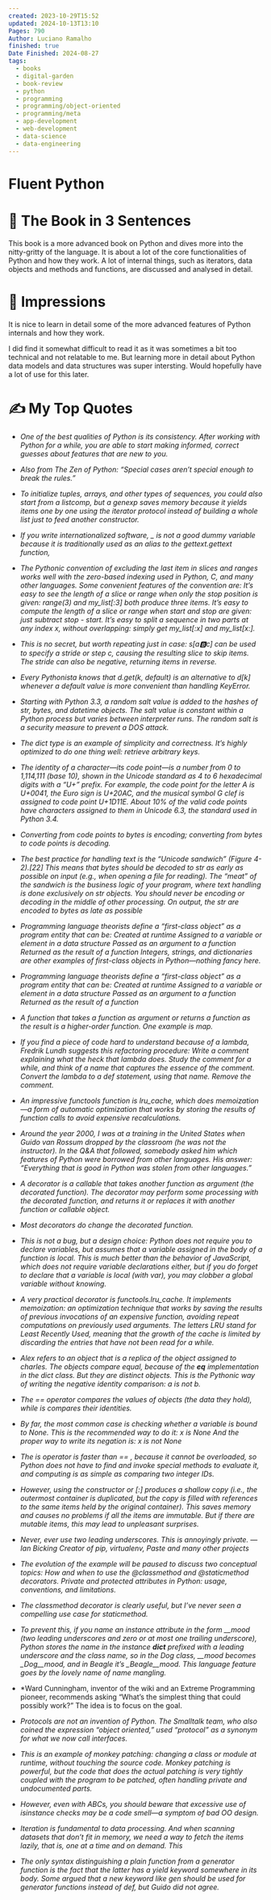 ```yaml
---
created: 2023-10-29T15:52
updated: 2024-10-13T13:10
Pages: 790
Author: Luciano Ramalho
finished: true
Date Finished: 2024-08-27
tags:
  - books
  - digital-garden
  - book-review
  - python
  - programming
  - programming/object-oriented
  - programming/meta
  - app-development
  - web-development
  - data-science
  - data-engineering
---
```

# Fluent Python


# 🚀 The Book in 3 Sentences
This book is a more advanced book on Python and dives more into the nitty-gritty of the language. It is about a lot of the core functionalities of Python and how they work. A lot of internal things, such as iterators, data objects and methods and functions, are discussed and analysed in detail. 

# 🎨 Impressions

It is nice to learn in detail some of the more advanced features of Python internals and how they work. 

I did find it somewhat difficult to read it as it was sometimes a bit too technical and not relatable to me.  But learning more in detail about Python data models and data structures was super intersting. Would hopefully have a lot of use for this later. 

# ✍️ My Top  Quotes

- *One of the best qualities of Python is its consistency. After working with Python for a while, you are able to start making informed, correct guesses about features that are new to you.* 
 
- *Also from The Zen of Python: “Special cases aren’t special enough to break the rules.”* 
 
- *To initialize tuples, arrays, and other types of sequences, you could also start from a listcomp, but a genexp saves memory because it yields items one by one using the iterator protocol instead of building a whole list just to feed another constructor.* 
 
- *If you write internationalized software, _ is not a good dummy variable because it is traditionally used as an alias to the gettext.gettext function,* 
 
- *The Pythonic convention of excluding the last item in slices and ranges works well with the zero-based indexing used in Python, C, and many other languages. Some convenient features of the convention are: It’s easy to see the length of a slice or range when only the stop position is given: range(3) and my_list\[:3\] both produce three items.  It’s easy to compute the length of a slice or range when start and stop are given: just subtract stop - start.  It’s easy to split a sequence in two parts at any index x, without overlapping: simply get my_list\[:x\] and my_list\[x:\].* 
 
- *This is no secret, but worth repeating just in case: s\[a:b:c\] can be used to specify a stride or step c, causing the resulting slice to skip items. The stride can also be negative, returning items in reverse.* 
 
- *Every Pythonista knows that d.get(k, default) is an alternative to d\[k\] whenever a default value is more convenient than handling KeyError.* 
 
- *Starting with Python 3.3, a random salt value is added to the hashes of str, bytes, and datetime objects. The salt value is constant within a Python process but varies between interpreter runs. The random salt is a security measure to prevent a DOS attack.* 
 
- *The dict type is an example of simplicity and correctness. It’s highly optimized to do one thing well: retrieve arbitrary keys.* 
 
- *The identity of a character—its code point—is a number from 0 to 1,114,111 (base 10), shown in the Unicode standard as 4 to 6 hexadecimal digits with a “U+” prefix. For example, the code point for the letter A is U+0041, the Euro sign is U+20AC, and the musical symbol G clef is assigned to code point U+1D11E. About 10% of the valid code points have characters assigned to them in Unicode 6.3, the standard used in Python 3.4.* 
 
- *Converting from code points to bytes is encoding; converting from bytes to code points is decoding.* 
 
- *The best practice for handling text is the “Unicode sandwich” (Figure 4-2).\[22\] This means that bytes should be decoded to str as early as possible on input (e.g., when opening a file for reading). The “meat” of the sandwich is the business logic of your program, where text handling is done exclusively on str objects. You should never be encoding or decoding in the middle of other processing. On output, the str are encoded to bytes as late as possible* 
 
- *Programming language theorists define a “first-class object” as a program entity that can be: Created at runtime  Assigned to a variable or element in a data structure  Passed as an argument to a function  Returned as the result of a function  Integers, strings, and dictionaries are other examples of first-class objects in Python—nothing fancy here.* 
 
- *Programming language theorists define a “first-class object” as a program entity that can be: Created at runtime  Assigned to a variable or element in a data structure  Passed as an argument to a function  Returned as the result of a function* 
 
- *A function that takes a function as argument or returns a function as the result is a higher-order function. One example is map.*
 
- *If you find a piece of code hard to understand because of a lambda, Fredrik Lundh suggests this refactoring procedure: Write a comment explaining what the heck that lambda does.  Study the comment for a while, and think of a name that captures the essence of the comment.  Convert the lambda to a def statement, using that name.  Remove the comment.* 
 
- *An impressive functools function is lru_cache, which does memoization—a form of automatic optimization that works by storing the results of function calls to avoid expensive recalculations.* 
 
- *Around the year 2000, I was at a training in the United States when Guido van Rossum dropped by the classroom (he was not the instructor). In the Q&A that followed, somebody asked him which features of Python were borrowed from other languages. His answer: “Everything that is good in Python was stolen from other languages.”* 
 
- *A decorator is a callable that takes another function as argument (the decorated function). The decorator may perform some processing with the decorated function, and returns it or replaces it with another function or callable object.* 
 
- *Most decorators do change the decorated function.* 
 
- *This is not a bug, but a design choice: Python does not require you to declare variables, but assumes that a variable assigned in the body of a function is local. This is much better than the behavior of JavaScript, which does not require variable declarations either, but if you do forget to declare that a variable is local (with var), you may clobber a global variable without knowing.* 
 
- *A very practical decorator is functools.lru_cache. It implements memoization: an optimization technique that works by saving the results of previous invocations of an expensive function, avoiding repeat computations on previously used arguments. The letters LRU stand for Least Recently Used, meaning that the growth of the cache is limited by discarding the entries that have not been read for a while.* 
 
- *Alex refers to an object that is a replica of the object assigned to charles. The objects compare equal, because of the __eq__ implementation in the dict class. But they are distinct objects. This is the Pythonic way of writing the negative identity comparison: a is not b.* 
 
- *The == operator compares the values of objects (the data they hold), while is compares their identities.* 
 
- *By far, the most common case is checking whether a variable is bound to None. This is the recommended way to do it: x is None And the proper way to write its negation is: x is not None* 
 
- *The is operator is faster than == , because it cannot be overloaded, so Python does not have to find and invoke special methods to evaluate it, and computing is as simple as comparing two integer IDs.* 
 
- *However, using the constructor or \[:\] produces a shallow copy (i.e., the outermost container is duplicated, but the copy is filled with references to the same items held by the original container). This saves memory and causes no problems if all the items are immutable. But if there are mutable items, this may lead to unpleasant surprises.* 
 
- *Never, ever use two leading underscores. This is annoyingly private. — Ian Bicking Creator of pip, virtualenv, Paste and many other projects* 
 
- *The evolution of the example will be paused to discuss two conceptual topics: How and when to use the @classmethod and @staticmethod decorators.  Private and protected attributes in Python: usage, conventions, and limitations.* 
 
- *The classmethod decorator is clearly useful, but I’ve never seen a compelling use case for staticmethod.* 
 
- *To prevent this, if you name an instance attribute in the form __mood (two leading underscores and zero or at most one trailing underscore), Python stores the name in the instance __dict__ prefixed with a leading underscore and the class name, so in the Dog class, __mood becomes _Dog__mood, and in Beagle it’s _Beagle__mood. This language feature goes by the lovely name of name mangling.* 
 
- *Ward Cunningham, inventor of the wiki and an Extreme Programming pioneer, recommends asking “What’s the simplest thing that could possibly work?” The idea is to focus on the goal.
 
- *Protocols are not an invention of Python. The Smalltalk team, who also coined the expression “object oriented,” used “protocol” as a synonym for what we now call interfaces.* 
 
- *This is an example of monkey patching: changing a class or module at runtime, without touching the source code. Monkey patching is powerful, but the code that does the actual patching is very tightly coupled with the program to be patched, often handling private and undocumented parts.* 
 
- *However, even with ABCs, you should beware that excessive use of isinstance checks may be a code smell—a symptom of bad OO design.* 
 
- *Iteration is fundamental to data processing. And when scanning datasets that don’t fit in memory, we need a way to fetch the items lazily, that is, one at a time and on demand. This* 
 
- *The only syntax distinguishing a plain function from a generator function is the fact that the latter has a yield keyword somewhere in its body. Some argued that a new keyword like gen should be used for generator functions instead of def, but Guido did not agree.* 
 
